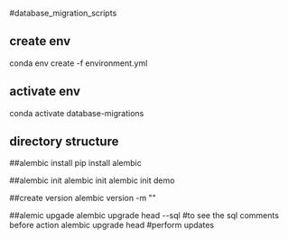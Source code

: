 #database_migration_scripts

## create env
conda env create -f environment.yml 

## activate env
conda activate database-migrations

## directory structure 

##alembic install 
pip install alembic

##alembic init
alembic init <schemaname>
alembic init demo

##create version
alembic version -m "<message>"

##alemic upgade
alembic upgrade head --sql #to see the sql comments before action 
alembic upgrade head #perform updates 


